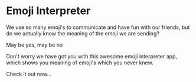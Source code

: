 # Emoji Interpreter

We use so many emoji's to communicate and have fun with our friends, but do we actually know the meaning of the emoji we are sending?

May be yes, may be no

Don't worry we have got you with this awesome emoji interpreter app, which shows you meaning of emoji's which you never knew.

Check it out now...
